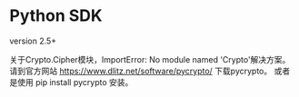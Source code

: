 # Python SDK

version 2.5+

关于Crypto.Cipher模块，ImportError: No module named 'Crypto'解决方案。
请到官方网站 https://www.dlitz.net/software/pycrypto/ 下载pycrypto。
或者是使用 pip install pycrypto 安装。
